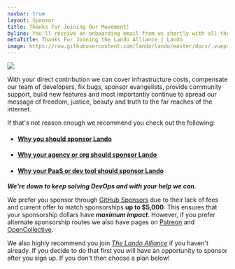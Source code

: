 ```yaml
---
navbar: true
layout: Sponsor
title: Thanks For Joining Our Movement!
byline: You'll receive an onboarding email from us shortly with all the details on your new role as Liberator of Developers. But in the meantime... consider a sponsorship!
metaTitle: Thanks For Joining the Lando Alliance | Lando
image: https://raw.githubusercontent.com/lando/lando/master/docs/.vuepress/public/images/hero-pink.png
---
```


<div class="seal-of-liberation">
  <img src="/images/lando-alliance.png">
</div>

<div class="liberation-manifesto">
  <p>
  With your direct contribution we can cover infrastructure costs, compensate our team of developers, fix bugs, sponsor evangelists, provide community support, build new features and most importantly continue to spread our message of freedom, justice, beauty and truth to the far reaches of the internet.

  If that's not reason enough we recommend you check out the following:

  * #### [Why you should sponsor Lando](https://blog.lando.dev/2020/02/09/why-you-should-sponsor-lando/)
  * #### [Why your agency or org should sponsor Lando](https://blog.lando.dev/2020/02/08/why-your-agency-should-sponsor-lando/)
  * #### [Why your PaaS or dev tool should sponsor Lando](https://blog.lando.dev/2020/02/07/why-your-pass-should-sponsor-lando/)

  *__We're down to keep solving DevOps and with your help we can.__*

  We prefer you sponsor through [GitHub Sponsors](https://github.com/sponsors/lando) due to their lack of fees and current offer to match sponsorships __up to $5,000__. This ensures that your sponsorship dollars have *__maximum impact__*. However, if you prefer alternate sponsorship routes we also have pages on [Patreon](https://www.patreon.com/devwithlando) and [OpenCollective](https://opencollective.com/devwithlando).

  We also highly recommend you join *[The Lando Alliance](/alliance/join)* if you haven't already. If you decide to do that first you will have an opportunity to sponsor after you sign up. If you don't then choose a plan below!
  </p>
</div>
